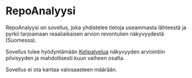 # RepoAnalyysi

RepoAnalyysi on sovellus, joka yhdistelee tietoja useammasta lähteestä ja pyrkii tarjoamaan reaaliaikaisen arvion revontulien näkyvyydestä (Suomessa).

Sovellus tulee hyödyntämään [Kelipalvelua](https://github.com/RedFoxFinn/Kelipalvelu) näkyvyyden arviointiin pilvisyyden ja mahdollisesti kuun vaiheen osalta.

Sovellus ei ota kantaa valosaasteen määrään.
